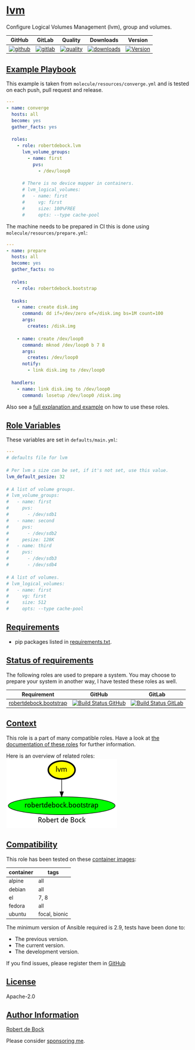 # [lvm](#lvm)

Configure Logical Volumes Management (lvm), group and volumes.

|GitHub|GitLab|Quality|Downloads|Version|
|------|------|-------|---------|-------|
|[![github](https://github.com/robertdebock/ansible-role-lvm/workflows/Ansible%20Molecule/badge.svg)](https://github.com/robertdebock/ansible-role-lvm/actions)|[![gitlab](https://gitlab.com/robertdebock/ansible-role-lvm/badges/master/pipeline.svg)](https://gitlab.com/robertdebock/ansible-role-lvm)|[![quality](https://img.shields.io/ansible/quality/52783)](https://galaxy.ansible.com/robertdebock/lvm)|[![downloads](https://img.shields.io/ansible/role/d/52783)](https://galaxy.ansible.com/robertdebock/lvm)|[![Version](https://img.shields.io/github/release/robertdebock/ansible-role-lvm.svg)](https://github.com/robertdebock/ansible-role-lvm/releases/)|

## [Example Playbook](#example-playbook)

This example is taken from `molecule/resources/converge.yml` and is tested on each push, pull request and release.
```yaml
---
- name: converge
  hosts: all
  become: yes
  gather_facts: yes

  roles:
    - role: robertdebock.lvm
      lvm_volume_groups:
        - name: first
          pvs:
            - /dev/loop0

      # There is no device mapper in containers.
      # lvm_logical_volumes:
      #   - name: first
      #     vg: first
      #     size: 100%FREE
      #     opts: --type cache-pool
```

The machine needs to be prepared in CI this is done using `molecule/resources/prepare.yml`:
```yaml
---
- name: prepare
  hosts: all
  become: yes
  gather_facts: no

  roles:
    - role: robertdebock.bootstrap

  tasks:
    - name: create disk.img
      command: dd if=/dev/zero of=/disk.img bs=1M count=100
      args:
        creates: /disk.img

    - name: create /dev/loop0
      command: mknod /dev/loop0 b 7 8
      args:
        creates: /dev/loop0
      notify:
        - link disk.img to /dev/loop0

  handlers:
    - name: link disk.img to /dev/loop0
      command: losetup /dev/loop0 /disk.img
```

Also see a [full explanation and example](https://robertdebock.nl/how-to-use-these-roles.html) on how to use these roles.

## [Role Variables](#role-variables)

These variables are set in `defaults/main.yml`:
```yaml
---
# defaults file for lvm

# Per lvm a size can be set, if it's not set, use this value.
lvm_default_pesize: 32

# A list of volume groups.
# lvm_volume_groups:
#   - name: first
#     pvs:
#       - /dev/sdb1
#   - name: second
#     pvs:
#       - /dev/sdb2
#     pesize: 128K
#   - name: third
#     pvs:
#       - /dev/sdb3
#       - /dev/sdb4

# A list of volumes.
# lvm_logical_volumes:
#   - name: first
#     vg: first
#     size: 512
#     opts: --type cache-pool
```

## [Requirements](#requirements)

- pip packages listed in [requirements.txt](https://github.com/robertdebock/ansible-role-lvm/blob/master/requirements.txt).

## [Status of requirements](#status-of-requirements)

The following roles are used to prepare a system. You may choose to prepare your system in another way, I have tested these roles as well.

| Requirement | GitHub | GitLab |
|-------------|--------|--------|
| [robertdebock.bootstrap](https://galaxy.ansible.com/robertdebock/bootstrap) | [![Build Status GitHub](https://github.com/robertdebock/ansible-role-bootstrap/workflows/Ansible%20Molecule/badge.svg)](https://github.com/robertdebock/ansible-role-bootstrap/actions) | [![Build Status GitLab ](https://gitlab.com/robertdebock/ansible-role-ansible-role-bootstrap/badges/master/pipeline.svg)](https://gitlab.com/robertdebock/ansible-role-bootstrap)

## [Context](#context)

This role is a part of many compatible roles. Have a look at [the documentation of these roles](https://robertdebock.nl/) for further information.

Here is an overview of related roles:
![dependencies](https://raw.githubusercontent.com/robertdebock/ansible-role-lvm/png/requirements.png "Dependencies")

## [Compatibility](#compatibility)

This role has been tested on these [container images](https://hub.docker.com/u/robertdebock):

|container|tags|
|---------|----|
|alpine|all|
|debian|all|
|el|7, 8|
|fedora|all|
|ubuntu|focal, bionic|

The minimum version of Ansible required is 2.9, tests have been done to:

- The previous version.
- The current version.
- The development version.



If you find issues, please register them in [GitHub](https://github.com/robertdebock/ansible-role-lvm/issues)

## [License](#license)

Apache-2.0


## [Author Information](#author-information)

[Robert de Bock](https://robertdebock.nl/)

Please consider [sponsoring me](https://github.com/sponsors/robertdebock).
